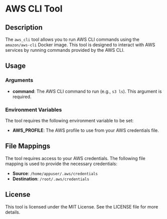 # AWS CLI Tool

## Description

The `aws_cli` tool allows you to run AWS CLI commands using the `amazon/aws-cli` Docker image. This tool is designed to interact with AWS services by running commands provided by the AWS CLI.

## Usage

### Arguments

- **command**: The AWS CLI command to run (e.g., `s3 ls`). This argument is required.

### Environment Variables

The tool requires the following environment variable to be set:

- **AWS_PROFILE**: The AWS profile to use from your AWS credentials file.

## File Mappings

The tool requires access to your AWS credentials. The following file mapping is used to provide the necessary credentials:

- **Source**: `/home/appuser/.aws/credentials`
- **Destination**: `/root/.aws/credentials`

## License

This tool is licensed under the MIT License. See the LICENSE file for more details.
